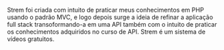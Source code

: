 Strem foi criada com intuito de praticar meus conhecimentos em PHP usando o padrão MVC,
e logo depois surge a ideia de refinar a aplicação full stack transoformando-a em uma API
também com o intuito de praticar os conhecimentos adquiridos no curso de API.
Strem é um sistema de vídeos gratuitos.
